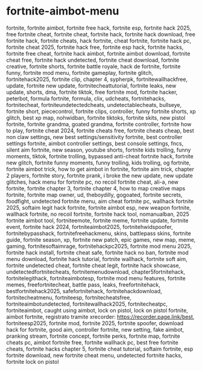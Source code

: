 # fortnite-aimbot-menu
fortnite, fortnite aimbot, fortnite free hack, fortnite esp, fortnite hack 2025, free fortnite cheat, fortnite cheat, fortnite hack, fortnite hack download, free fortnite hack, fortnite cheats, hack fortnite, cheat fortnite, fortnite hack pc, fortnite cheat 2025, fortnite hack free, fortnite esp hack, fortnite hacks, fortnite free cheat, fortnite hack aimbot, fortnite aimbot download, fortnite cheat free, fortnite hack undetected, fortnite cheat download, fortnite creative, fortnite shorts, fortnite battle royale, hack de fortnite, fortnite funny, fortnite mod menu, fortnite gameplay, fortnite glitch, fortnitehack2025, fortnite clip, chapter 4, sypherpk, fortnitewallhackfree, update, fortnite new update, fortnitecheattutorial, fortnite leaks, new update, shorts, dma, fortnite tiktok, free fortnite mod, fortnite hacker, peterbot, formula fortnite, formula, clix, udcheats, fortnitehacks, fortnitecheat, fortniteundetectedcheats, undetectablecheats, bullseye, fortnite short, piececontrol, fortnite clips, controller, funny fortnite shorts, xp glitch, best xp map, nohwidban, fortnite tiktoks, fortnite skits, new pistol fortnite, fortnite grandma, goated grandma, fortnite controller, fortnite how to play, fortnite cheat 2024, fortnite cheats free, fortnite cheats cheap, best non claw settings, new best settings/sensitivity fortnite, best controller settings fortnite, aimbot controller settings, best console settings, fncs, silent aim fortnite, new season, youtube shorts, fortnite kids trolling, funny moments, tiktok, fortnite trolling, bypassed anti-cheat fortnite hack, fortnite new glitch, fortnite funny moments, funny trolling, kids trolling, og fortnite, fortnite aimbot trick, how to get aimbot in fortnite, fortnite aim trick, chapter 2 players, fortnite story, fortnite prank, i broke the new update, new update glitches, hack menu for fortnite pc, no recoil fortnite cheat, ali-a, new fortnite, fortnite chapter 3, fortnite chapter 4, how to map creative maps fortnite, fortnite map owner, ud, theboydilly, gogoated, fortnite secrets, foodfight, undetected fortnite menu, aim cheat fortnite pc, wallhack fortnite 2025, softaim legit hack fortnite, fortnite aimbot esp, new weapon fortnite, wallhack fortnite, no recoil fortnite, fortnite hack tool, nomanualban, 2025 fortnite aimbot tool, fortniteemote, fortnite meme, fortnite update, fortnite event, fortnite hack 2024, fortniteaimbot2025, fortnitehwidspoofer, fortnitebypasshack, fortnitefreehackmenu, skins, battlepass skins, fortnite guide, fortnite season, xp, fortnite new patch, epic games, new map, meme, gaming, fortnitesoftaimrage, fortnitehackpc2025, fortnite mod menu 2025, fortnite hack install, fortnite cheat safe, fortnite hack no ban, fortnite mod menu download, fortnite hack tutorial, fortnite wallhack, fortnite soft aim, fortnite undetected cheat, fortnite cheat legit, fortnite hack showcase, undetectedfortnitecheats, fortnitemenudownload, chapter5fortnitehack, fortnitelegithack, fortniteaimbotesp, fortnite mod menu features, fortnite memes, freefortnitecheat, battle pass, leaks, freefortnitehack, bestfortnitehack2025, safefortnitehack, fortnitehackdownload, fortnitecheatmenu, fortniteesp, fortnitecheatsfree, fortniteaimbotundetected, fortnitewallhack2025, fortnitecheatpc, fortniteaimbot, caught using aimbot, lock on pistol, lock on pistol fortnite, aimbot fortnite, registrato tramite xrecorder: https://recorder.page.link/best, fortniteesp2025, fortnite mod, fortnite 2025, fortnite spoofer, download hack for fortnite, good aim, controller fortnite, new setting, fake aimbot, pranking stream, fortnite concept, fortnite perks, fortnite map, fortnite cheats pc, aimbot fortnite free, fortnite wallhack pc, best free fortnite cheats, fortnite hacks chapter 5, fortnite cheat tutorial, softaim fortnite, esp fortnite download, new fortnite cheat menu, undetected fortnite hacks, fortnite lock on pistol
